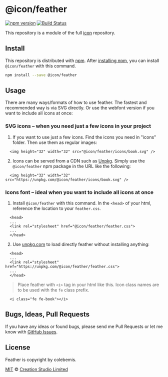 # @icon/feather

[![npm version](https://img.shields.io/npm/v/@icon/feather.svg)](https://www.npmjs.org/package/@icon/feather)
[![Build Status](https://travis-ci.org/icon/icon.svg?branch=master)](https://travis-ci.org/icon/icon)

This repository is a module of the full [icon][icon] repository.

## Install

This repository is distributed with [npm]. After [installing npm][install-npm], you can install `@icon/feather` with this command.

```bash
npm install --save @icon/feather
```

## Usage

There are many ways/formats of how to use feather. The fastest and recommended way is via SVG directly. Or use the webfont version if you want to include all icons at once:

### SVG icons – when you need just a few icons in your project

  1. If you want to use just a few icons. Find the icons you need in "icons" folder. Then use them as regular images:

```
  <img height="32" width="32" src="@icon/feather/icons/book.svg" />
```

  2. Icons can be served from a CDN such as [Unpkg][Unpkg]. Simply use the `@icon/feather` npm package in the URL like the following:

```
  <img height="32" width="32" src="https://unpkg.com/@icon/feather/icons/book.svg" />
```

### Icons font – ideal when you want to include all icons at once

  1. Install `@icon/feather` with this command. In the `<head>` of your html, reference the location to your `feather.css`.

```
  <head>
  ...
  <link rel="stylesheet" href="@icon/feather/feather.css">
  ...
  </head>
```

  2. Use [unpkg.com][Unpkg] to load directly feather without installing anything:

```
  <head>
  ...
  <link rel="stylesheet" href="https://unpkg.com/@icon/feather/feather.css">
  ...
  </head>
```

> Place feather with `<i>` tag in your html like this. Icon class names are to be used with the `fe` class prefix.

```
  <i class="fe fe-book"></i>
```


## Bugs, Ideas, Pull Requests

If you have any ideas or found bugs, please send me Pull Requests or let me know with [GitHub Issues][github issues].

## License

Feather is copyright by colebemis.

[MIT](./LICENSE) &copy; [Creation Studio Limited](https://creationstudio.com/)

[icon]: https://github.com/icon/icon
[docs]: http://icon.github.io/
[npm]: https://www.npmjs.com/
[install-npm]: https://docs.npmjs.com/getting-started/installing-node
[sass]: http://sass-lang.com/
[github issues]: https://github.com/thecreation/icons/issues
[Unpkg]: https://unpkg.com